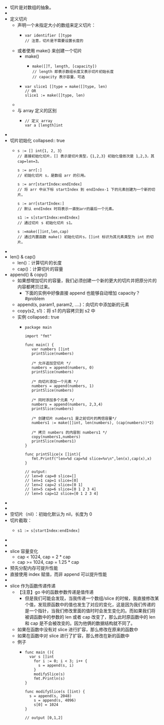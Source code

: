 - 切片是对数组的抽象。
-
- 定义切片
	- 声明一个未指定大小的数组来定义切片：
		- ```
		  var identifier []type
		  // 注意，切片是不需要设置长度的
		  ```
	- 或者使用 make() 来创建一个切片
		- make()
			- ```
			  make([]T, length, [capacity]) 
			  // length 即表示数组长度又表示切片初始长度
			  // capacity 表示容量，可选
			  ```
		- ```
		  var slice1 []type = make([]type, len)
		  // OR
		  slice1 := make([]type, len)
		  ```
	-
	- 与 array 定义的区别
		- ```
		  // 定义 array
		  var a [length]int
		  ```
-
- 切片初始化
  collapsed:: true
	- ```
	  s := [] int{1, 2, 3}
	  // 直接初始化切片，[] 表示是切片类型，{1,2,3} 初始化值依次是 1,2,3，其 cap=len=3。
	  
	  s := arr[:]
	  // 初始化切片 s，是数组 arr 的引用。
	  
	  s := arr[startIndex:endIndex] 
	  // 将 arr 中从下标 startIndex 到 endIndex-1 下的元素创建为一个新的切片。
	  
	  s := arr[startIndex:] 
	  // 默认 endIndex 时将表示一直到arr的最后一个元素。
	  
	  s1 := s[startIndex:endIndex] 
	  // 通过切片 s 初始化切片 s1。
	  
	  s :=make([]int,len,cap) 
	  // 通过内置函数 make() 初始化切片s，[]int 标识为其元素类型为 int 的切片。
	  ```
-
- len() & cap()
	- len()：计算切片的长度
	- cap()：计算切片的容量
- append() & copy()
	- 如果想增加切片的容量，我们必须创建一个新的更大的切片并把原分片的内容都拷贝过来。
		- 下面的实例中好像直接 append 也能够自动增加 capacity？ #problem
	- append(s, param1, param2, ....)：向切片中添加新的元素
	- copy(s2, s1)：将 s1 的内容拷贝到 s2 中
	- 实例
	  collapsed:: true
		- ```
		  package main
		  
		  import "fmt"
		  
		  func main() {
		     var numbers []int
		     printSlice(numbers)
		  
		     /* 允许追加空切片 */
		     numbers = append(numbers, 0)
		     printSlice(numbers)
		  
		     /* 向切片添加一个元素 */
		     numbers = append(numbers, 1)
		     printSlice(numbers)
		  
		     /* 同时添加多个元素 */
		     numbers = append(numbers, 2,3,4)
		     printSlice(numbers)
		  
		     /* 创建切片 numbers1 是之前切片的两倍容量*/
		     numbers1 := make([]int, len(numbers), (cap(numbers))*2)
		  
		     /* 拷贝 numbers 的内容到 numbers1 */
		     copy(numbers1,numbers)
		     printSlice(numbers1)  
		  }
		  
		  func printSlice(x []int){
		     fmt.Printf("len=%d cap=%d slice=%v\n",len(x),cap(x),x)
		  }
		  
		  // output:
		  // len=0 cap=0 slice=[]
		  // len=1 cap=1 slice=[0]
		  // len=2 cap=2 slice=[0 1]
		  // len=5 cap=6 slice=[0 1 2 3 4]
		  // len=5 cap=12 slice=[0 1 2 3 4]
		  ```
-
-
- 空切片（nil）：初始化默认为 nil，长度为 0
- 切片截取：
	- ```
	  s1 := s[startIndex:endIndex] 
	  ```
-
-
- slice 容量变化
	- cap < 1024, cap = 2 * cap
	- cap >= 1024, cap = 1.25 * cap
- 预先分配内存可提升性能
- 直接使用 index 赋值，而非 append 可以提升性能
-
- slice 作为函数传递传递
	- 【注意】go 中的函数参数传递是值传递
		- 但是我们可能会发现，当我传递一个数组/slice 的时候，我直接修改某个值，发现原函数中的值也发生了对应的变化，这是因为我们传递的是一个指针，当我们修改里面的值时时会发生变化的。而如果我们将被调函数中的参数的 len 或者 cap 改变了，那么此时原函数中的 len 和 cap 是不会被改变的。因为他俩的数据结构就不同了。
	- 如果在函数中没有对 slice 进行扩容，那么修改在原来的函数中
	- 如果在函数中对 slice 进行了扩容，那么修改在新的函数中
	- 例子
		- ```
		  func main (){
		  	var s []int
		      for i := 0; i < 3; i++ {
		      	s = append(s, i)
		      }
		      modifySlice(s)
		      fmt.Println(s)
		  }
		  
		  func modifySlice(s []int) {
		  	s = append(s, 2048)
		      s = append(s, 4096)
		      s[0] = 1024
		  }
		  
		  // output [0,1,2]
		  ```